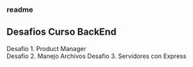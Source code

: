 ### readme
## Desafios Curso BackEnd

Desafio 1. Product Manager  
Desafio 2. Manejo Archivos
Desafio 3. Servidores con Express
